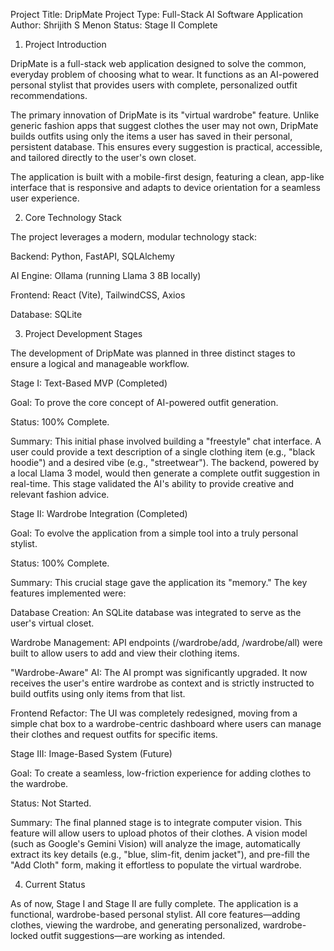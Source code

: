 Project Title:   DripMate
Project Type:    Full-Stack AI Software Application
Author:          Shrijith S Menon
Status:          Stage II Complete

1. Project Introduction

DripMate is a full-stack web application designed to solve the common, everyday problem of choosing what to wear. It functions as an AI-powered personal stylist that provides users with complete, personalized outfit recommendations.

The primary innovation of DripMate is its "virtual wardrobe" feature. Unlike generic fashion apps that suggest clothes the user may not own, DripMate builds outfits using only the items a user has saved in their personal, persistent database. This ensures every suggestion is practical, accessible, and tailored directly to the user's own closet.

The application is built with a mobile-first design, featuring a clean, app-like interface that is responsive and adapts to device orientation for a seamless user experience.

2. Core Technology Stack

The project leverages a modern, modular technology stack:

Backend: Python, FastAPI, SQLAlchemy

AI Engine: Ollama (running Llama 3 8B locally)

Frontend: React (Vite), TailwindCSS, Axios

Database: SQLite

3. Project Development Stages

The development of DripMate was planned in three distinct stages to ensure a logical and manageable workflow.

Stage I: Text-Based MVP (Completed)

Goal: To prove the core concept of AI-powered outfit generation.

Status: 100% Complete.

Summary: This initial phase involved building a "freestyle" chat interface. A user could provide a text description of a single clothing item (e.g., "black hoodie") and a desired vibe (e.g., "streetwear"). The backend, powered by a local Llama 3 model, would then generate a complete outfit suggestion in real-time. This stage validated the AI's ability to provide creative and relevant fashion advice.

Stage II: Wardrobe Integration (Completed)

Goal: To evolve the application from a simple tool into a truly personal stylist.

Status: 100% Complete.

Summary: This crucial stage gave the application its "memory." The key features implemented were:

Database Creation: An SQLite database was integrated to serve as the user's virtual closet.

Wardrobe Management: API endpoints (/wardrobe/add, /wardrobe/all) were built to allow users to add and view their clothing items.

"Wardrobe-Aware" AI: The AI prompt was significantly upgraded. It now receives the user's entire wardrobe as context and is strictly instructed to build outfits using only items from that list.

Frontend Refactor: The UI was completely redesigned, moving from a simple chat box to a wardrobe-centric dashboard where users can manage their clothes and request outfits for specific items.

Stage III: Image-Based System (Future)

Goal: To create a seamless, low-friction experience for adding clothes to the wardrobe.

Status: Not Started.

Summary: The final planned stage is to integrate computer vision. This feature will allow users to upload photos of their clothes. A vision model (such as Google's Gemini Vision) will analyze the image, automatically extract its key details (e.g., "blue, slim-fit, denim jacket"), and pre-fill the "Add Cloth" form, making it effortless to populate the virtual wardrobe.

4. Current Status

As of now, Stage I and Stage II are fully complete. The application is a functional, wardrobe-based personal stylist. All core features—adding clothes, viewing the wardrobe, and generating personalized, wardrobe-locked outfit suggestions—are working as intended.
